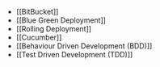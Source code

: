 - [[BitBucket]]
- [[Blue Green Deployment]]
- [[Rolling Deployment]]
- [[Cucumber]]
- [[Behaviour Driven Development (BDD)]]
- [[Test Driven Development (TDD)]]